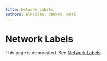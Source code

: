 ```yaml
---
title: Network Labels
authors: alkaplan, danken, moti
---
```


# Network Labels

This page is deprecated. See [Network Labels](/develop/release-management/features/network/networklabels/).
